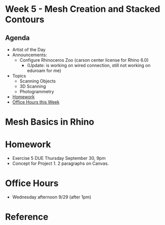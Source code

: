 # Week 5 - Mesh Creation and Stacked Contours

## Agenda
- Artist of the Day
- Announcements:
  - Configure Rhinoceros Zoo (carson center license for Rhino 6.0)
    - (Update: is working on wired connection, still not working on eduroam for me)
- Topics
  - Scanning Objects
  - 3D Scanning
  - Photogrammetry
- [Homework](#homework)
- [Office Hours this Week](#office-hours)

# Mesh Basics in Rhino

# Homework
- Exercise 5 DUE Thursday September 30, 9pm
- Concept for Project 1. 2 paragraphs on Canvas.

# Office Hours 
- Wednesday afternoon 9/29 (after 1pm)

# Reference
